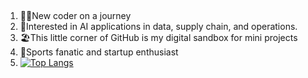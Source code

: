 ##
1. 👋🏾New coder on a journey
2. 🧠Interested in AI applications in data, supply chain, and operations.
3. 🏖️This little corner of GitHub is my digital sandbox for mini projects
4. 🏀Sports fanatic and startup enthusiast
5. [![Top Langs](https://github-readme-stats.vercel.app/api/top-langs/?username=kiswooddiogene)](https://github.com/anuraghazra/github-readme-stats)
